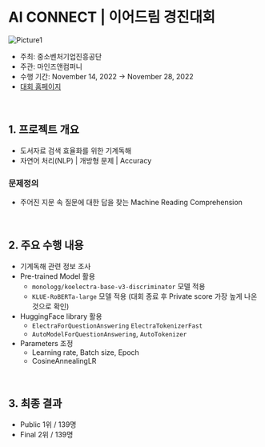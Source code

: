 # AI CONNECT |  이어드림 경진대회
![Picture1](https://user-images.githubusercontent.com/103119868/220592750-bb948f09-9cfa-4a42-9e8a-f92147b47846.png)


- 주최: 중소벤처기업진흥공단
- 주관: 마인즈앤컴퍼니  
- 수행 기간: November 14, 2022 → November 28, 2022
- <a href="https://aiconnect.kr/competition/detail/217" target="_blank">대회 홈페이지</a>

<br>

## 1. 프로젝트 개요
- 도서자료 검색 효율화를 위한 기계독해 
- 자연어 처리(NLP) | 개방형 문제 | Accuracy 

### 문제정의
- 주어진 지문 속 질문에 대한 답을 찾는 Machine Reading Comprehension

<br>

## 2. 주요 수행 내용
- 기계독해 관련 정보 조사
- Pre-trained Model 활용
    - `monologg/koelectra-base-v3-discriminator` 모델 적용
    - `KLUE-RoBERTa-large` 모델 적용 (대회 종료 후 Private score 가장 높게 나온것으로 확인)
- HuggingFace library 활용
    - `ElectraForQuestionAnswering` `ElectraTokenizerFast`
    - `AutoModelForQuestionAnswering`, `AutoTokenizer`
- Parameters 조정
    - Learning rate, Batch size, Epoch
    - CosineAnnealingLR

<br>

## 3. 최종 결과
- Public 1위 / 139명
- Final 2위 / 139명 